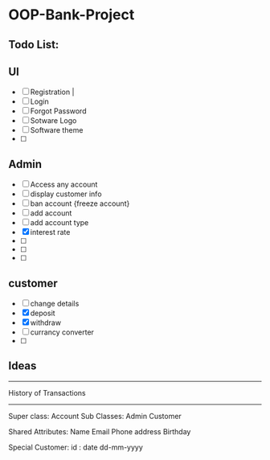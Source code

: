 # OOP-Bank-Project

## Todo List:


## UI

- [ ] Registration  |
- [ ] Login
- [ ] Forgot Password
- [ ] Sotware Logo
- [ ] Software theme
- [ ] 

## Admin

- [ ] Access any account
- [ ] display customer info
- [ ] ban account {freeze account}
- [ ] add account
- [ ] add account type 
- [X] interest rate
- [ ] 
- [ ] 
- [ ] 


## customer 

- [ ] change details
- [X] deposit
- [X] withdraw
- [ ] currancy converter
- [ ] 


## Ideas
----------------------------------
History of Transactions

----------------------------------
Super class: Account
      Sub Classes: Admin Customer

Shared Attributes:
  Name Email Phone address Birthday
  
Special Customer:
  id : date dd-mm-yyyy
  
  
